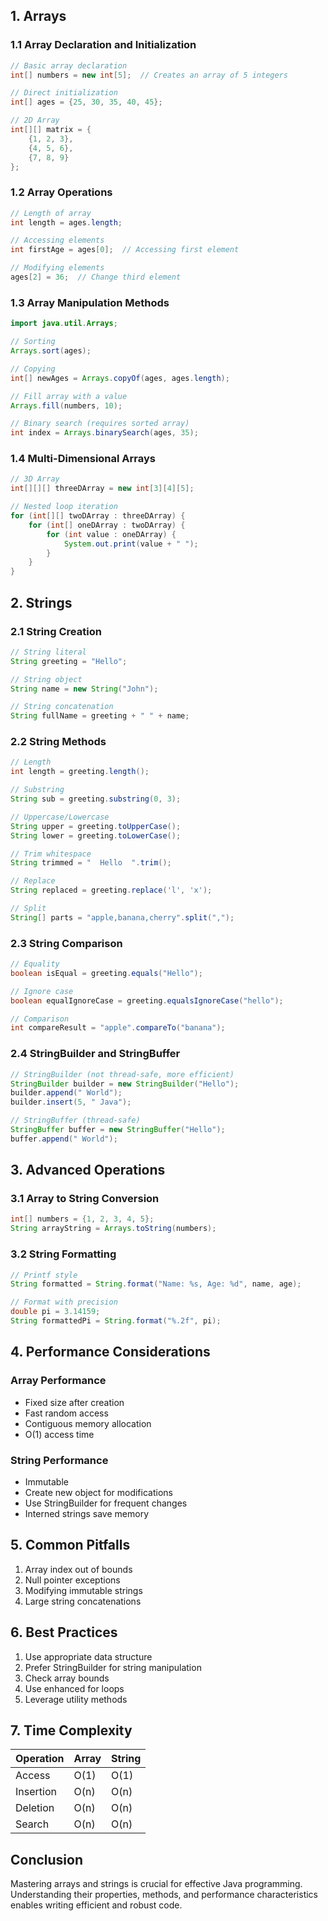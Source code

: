 
## 1. Arrays

### 1.1 Array Declaration and Initialization
```java
// Basic array declaration
int[] numbers = new int[5];  // Creates an array of 5 integers

// Direct initialization
int[] ages = {25, 30, 35, 40, 45};

// 2D Array
int[][] matrix = {
    {1, 2, 3},
    {4, 5, 6},
    {7, 8, 9}
};
```

### 1.2 Array Operations
```java
// Length of array
int length = ages.length;

// Accessing elements
int firstAge = ages[0];  // Accessing first element

// Modifying elements
ages[2] = 36;  // Change third element
```

### 1.3 Array Manipulation Methods
```java
import java.util.Arrays;

// Sorting
Arrays.sort(ages);

// Copying
int[] newAges = Arrays.copyOf(ages, ages.length);

// Fill array with a value
Arrays.fill(numbers, 10);

// Binary search (requires sorted array)
int index = Arrays.binarySearch(ages, 35);
```

### 1.4 Multi-Dimensional Arrays
```java
// 3D Array
int[][][] threeDArray = new int[3][4][5];

// Nested loop iteration
for (int[][] twoDArray : threeDArray) {
    for (int[] oneDArray : twoDArray) {
        for (int value : oneDArray) {
            System.out.print(value + " ");
        }
    }
}
```

## 2. Strings

### 2.1 String Creation
```java
// String literal
String greeting = "Hello";

// String object
String name = new String("John");

// String concatenation
String fullName = greeting + " " + name;
```

### 2.2 String Methods
```java
// Length
int length = greeting.length();

// Substring
String sub = greeting.substring(0, 3);

// Uppercase/Lowercase
String upper = greeting.toUpperCase();
String lower = greeting.toLowerCase();

// Trim whitespace
String trimmed = "  Hello  ".trim();

// Replace
String replaced = greeting.replace('l', 'x');

// Split
String[] parts = "apple,banana,cherry".split(",");
```

### 2.3 String Comparison
```java
// Equality
boolean isEqual = greeting.equals("Hello");

// Ignore case
boolean equalIgnoreCase = greeting.equalsIgnoreCase("hello");

// Comparison
int compareResult = "apple".compareTo("banana");
```

### 2.4 StringBuilder and StringBuffer
```java
// StringBuilder (not thread-safe, more efficient)
StringBuilder builder = new StringBuilder("Hello");
builder.append(" World");
builder.insert(5, " Java");

// StringBuffer (thread-safe)
StringBuffer buffer = new StringBuffer("Hello");
buffer.append(" World");
```

## 3. Advanced Operations

### 3.1 Array to String Conversion
```java
int[] numbers = {1, 2, 3, 4, 5};
String arrayString = Arrays.toString(numbers);
```

### 3.2 String Formatting
```java
// Printf style
String formatted = String.format("Name: %s, Age: %d", name, age);

// Format with precision
double pi = 3.14159;
String formattedPi = String.format("%.2f", pi);
```

## 4. Performance Considerations

### Array Performance
- Fixed size after creation
- Fast random access
- Contiguous memory allocation
- O(1) access time

### String Performance
- Immutable
- Create new object for modifications
- Use StringBuilder for frequent changes
- Interned strings save memory

## 5. Common Pitfalls

1. Array index out of bounds
2. Null pointer exceptions
3. Modifying immutable strings
4. Large string concatenations

## 6. Best Practices

1. Use appropriate data structure
2. Prefer StringBuilder for string manipulation
3. Check array bounds
4. Use enhanced for loops
5. Leverage utility methods

## 7. Time Complexity

| Operation | Array | String |
|-----------|-------|--------|
| Access    | O(1)  | O(1)   |
| Insertion | O(n)  | O(n)   |
| Deletion  | O(n)  | O(n)   |
| Search    | O(n)  | O(n)   |

## Conclusion

Mastering arrays and strings is crucial for effective Java programming. Understanding their properties, methods, and performance characteristics enables writing efficient and robust code.
